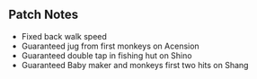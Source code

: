 ## Patch Notes
* Fixed back walk speed
* Guaranteed jug from first monkeys on Acension
* Guaranteed double tap in fishing hut on Shino
* Guaranteed Baby maker and monkeys first two hits on Shang
